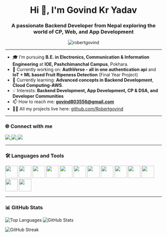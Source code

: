 <h1 align="center">Hi 👋, I'm Govind Kr Yadav</h1>

<h3 align="center">A passionate Backend Developer from Nepal exploring the world of CP, Web, and App Development</h3>

<p align="center">
  <img src="https://komarev.com/ghpvc/?username=robertgovind&label=Profile%20views&color=0e75b6&style=flat" alt="robertgovind" />
</p>

---

- 🎓 I’m pursuing **B.E. in Electronics, Communication & Information Engineering** at **IOE, Pashchimanchal Campus**, Pokhara.
- 🔭 Currently working on: **AuthVerse - all in one authentication api** and **IoT + ML based Fruit Ripeness Detection** (Final Year Project)
- 🌱 Currently learning: **Advanced concepts in Backend Development**, **Cloud Computing-AWS**.
- 💡 Interests: **Backend Development, App Development, CP & DSA, and Developer Communities**
- 📫 How to reach me: **govind803556@gmail.com**
- 🧑‍💻 All my projects live here: [github.com/Robertgovind](https://github.com/Robertgovind)

---

### 🌐 Connect with me

<p align="left">
  <a href="https://twitter.com/GovindRobert" target="_blank">
    <img src="https://img.shields.io/badge/Twitter-1DA1F2?style=for-the-badge&logo=twitter&logoColor=white" />
  </a>
  <a href="https://www.linkedin.com/in/govind-kr-yadav-715b9426a/" target="_blank">
    <img src="https://img.shields.io/badge/LinkedIn-0A66C2?style=for-the-badge&logo=linkedin&logoColor=white" />
  </a>
  <a href="https://www.instagram.com/govind_ydv.07/" target="_blank">
    <img src="https://img.shields.io/badge/Instagram-E4405F?style=for-the-badge&logo=instagram&logoColor=white" />
  </a>
</p>

---

### 🛠️ Languages and Tools

<p align="left">
  <img src="https://cdn.jsdelivr.net/gh/devicons/devicon/icons/javascript/javascript-original.svg" width="40" height="40"/>
  <img src="https://cdn.jsdelivr.net/gh/devicons/devicon/icons/react/react-original.svg" width="40" height="40"/>
  <img src="https://cdn.jsdelivr.net/gh/devicons/devicon/icons/nodejs/nodejs-original.svg" width="40" height="40"/>
  <img src="https://cdn.jsdelivr.net/gh/devicons/devicon/icons/express/express-original.svg" width="40" height="40"/>
  <img src="https://cdn.jsdelivr.net/gh/devicons/devicon/icons/mongodb/mongodb-original.svg" width="40" height="40"/>
  <img src="https://cdn.jsdelivr.net/gh/devicons/devicon/icons/flutter/flutter-original.svg" width="40" height="40"/>
  <img src="https://cdn.jsdelivr.net/gh/devicons/devicon/icons/dart/dart-original.svg" width="40" height="40"/>
  <img src="https://cdn.jsdelivr.net/gh/devicons/devicon/icons/c/c-original.svg" width="40" height="40"/>
  <img src="https://cdn.jsdelivr.net/gh/devicons/devicon/icons/cplusplus/cplusplus-original.svg" width="40" height="40"/>
  <img src="https://cdn.jsdelivr.net/gh/devicons/devicon/icons/python/python-original.svg" width="40" height="40"/>
  <img src="https://cdn.jsdelivr.net/gh/devicons/devicon/icons/firebase/firebase-plain.svg" width="40" height="40"/>
  <img src="https://cdn.jsdelivr.net/gh/devicons/devicon/icons/html5/html5-original.svg" width="40" height="40"/>
  <img src="https://cdn.jsdelivr.net/gh/devicons/devicon/icons/css3/css3-original.svg" width="40" height="40"/>
</p>

---

### 📊 GitHub Stats

<p>
  <img align="left" src="https://github-readme-stats.vercel.app/api/top-langs/?username=robertgovind&layout=compact&theme=react" alt="Top Languages" />
</p>

<p>
  <img align="center" src="https://github-readme-stats.vercel.app/api?username=robertgovind&show_icons=true&theme=react&count_private=true" alt="GitHub Stats" />
</p>

<p>
  <img align="center" src="https://github-readme-streak-stats.herokuapp.com/?user=robertgovind&theme=react" alt="GitHub Streak" />
</p>
